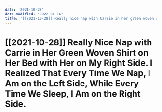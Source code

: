 ```yaml
---
date: '2021-10-28'
date modified: "2022-06-16"
title: '[[2021-10-28]] Really nice nap with Carrie in her green woven shirt on her bed with her on my right side. I realized that every time we nap, I am on the left side, while every time we sleep, I am on the right side.'
---
```


# [[2021-10-28]] Really Nice Nap with Carrie in Her Green Woven Shirt on Her Bed with Her on My Right Side. I Realized That Every Time We Nap, I Am on the Left Side, While Every Time We Sleep, I Am on the Right Side.
